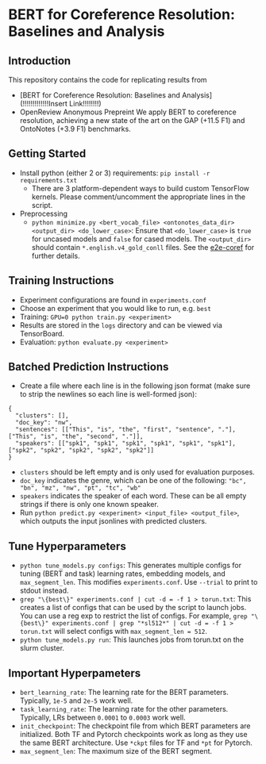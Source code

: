 # BERT for Coreference Resolution: Baselines and Analysis


## Introduction
This repository contains the code for replicating results from

* [BERT for Coreference Resolution: Baselines and Analysis](!!!!!!!!!!!!!Insert Link!!!!!!!!) 
* OpenReview Anonymous Prepreint
We apply BERT to coreference resolution, achieving a new state of the art on the GAP (+11.5 F1) and OntoNotes (+3.9 F1) benchmarks.

## Getting Started
* Install python (either 2 or 3) requirements: `pip install -r requirements.txt`
  * There are 3 platform-dependent ways to build custom TensorFlow kernels. Please comment/uncomment the appropriate lines in the script.
* Preprocessing
  * `python minimize.py <bert_vocab_file> <ontonotes_data_dir> <output_dir> <do_lower_case>`: Ensure that `<do_lower_case>` is `true` for uncased models and `false` for cased models. The `<output_dir>` should contain `*.english.v4_gold_conll` files. See the [e2e-coref](https://github.com/kentonl/e2e-coref/tree/e2e) for further details.

## Training Instructions

* Experiment configurations are found in `experiments.conf`
* Choose an experiment that you would like to run, e.g. `best`
* Training: `GPU=0 python train.py <experiment>`
* Results are stored in the `logs` directory and can be viewed via TensorBoard.
* Evaluation: `python evaluate.py <experiment>`


## Batched Prediction Instructions

* Create a file where each line is in the following json format (make sure to strip the newlines so each line is well-formed json):
```
{
  "clusters": [],
  "doc_key": "nw",
  "sentences": [["This", "is", "the", "first", "sentence", "."], ["This", "is", "the", "second", "."]],
  "speakers": [["spk1", "spk1", "spk1", "spk1", "spk1", "spk1"], ["spk2", "spk2", "spk2", "spk2", "spk2"]]
}
```
  * `clusters` should be left empty and is only used for evaluation purposes.
  * `doc_key` indicates the genre, which can be one of the following: `"bc", "bn", "mz", "nw", "pt", "tc", "wb"`
  * `speakers` indicates the speaker of each word. These can be all empty strings if there is only one known speaker.
* Run `python predict.py <experiment> <input_file> <output_file>`, which outputs the input jsonlines with predicted clusters.

## Tune Hyperparameters
* `python tune_models.py configs`: This generates multiple configs for tuning (BERT and task) learning rates, embedding models, and `max_segment_len`. This modifies `experiments.conf`. Use `--trial` to print to stdout instead.
* `grep "\{best\}" experiments.conf | cut -d = -f 1 > torun.txt`: This creates a list of configs that can be used by the script to launch jobs. You can use a reg exp to restrict the list of configs. For example, `grep "\{best\}" experiments.conf | grep "*sl512*" | cut -d = -f 1 > torun.txt` will select configs with `max_segment_len = 512`.
* `python tune_models.py run`: This launches jobs from torun.txt on the slurm cluster.

## Important Hyperpameters
* `bert_learning_rate`: The learning rate for the BERT parameters. Typically, `1e-5` and `2e-5` work well.
* `task_learning_rate`: The learning rate for the other parameters. Typically, LRs between `0.0001` to `0.0003` work well.
* `init_checkpoint`: The checkpoint file from which BERT parameters are initialized. Both TF and Pytorch checkpoints work as long as they use the same BERT architecture. Use `*ckpt` files for TF and `*pt` for Pytorch.
* `max_segment_len`: The maximum size of the BERT segment. 

